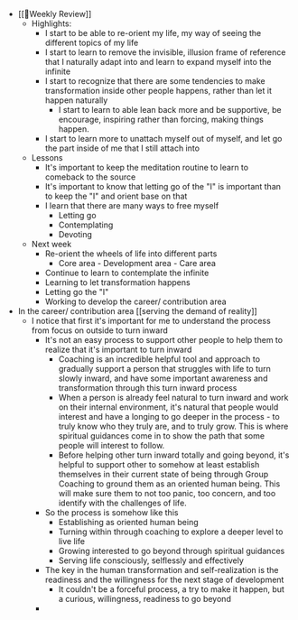 - [[📝Weekly Review]]
    - Highlights:
        - I start to be able to re-orient my life, my way of seeing the different topics of my life
        - I start to learn to remove the invisible, illusion frame of reference that I naturally adapt into and learn to expand myself into the infinite
        - I start to recognize that there are some tendencies to make transformation inside other people happens, rather than let it happen naturally
            - I start to learn to able lean back more and be supportive, be encourage, inspiring rather than forcing, making things happen.
        - I start to learn more to unattach myself out of myself, and let go the part inside of me that I still attach into
    - Lessons
        - It's important to keep the meditation routine to learn to comeback to the source
        - It's important to know that letting go of the "I" is important than to keep the "I" and orient base on that
        - I learn that there are many ways to free myself
            - Letting go 
            - Contemplating
            - Devoting
    - Next week
        - Re-orient the wheels of life into different parts
            - Core area - Development area - Care area
        - Continue to learn to contemplate the infinite
        - Learning to let transformation happens 
        - Letting go the "I"
        - Working to develop the career/ contribution area
- In the career/ contribution area [[serving the demand of reality]]
    - I notice that first it's important for me to understand the process from focus on outside to turn inward
        - It's not an easy process to support other people to help them to realize that it's important to turn inward
            - Coaching is an incredible helpful tool and approach to gradually support a person that struggles with life to turn slowly inward, and have some important awareness and transformation through this turn inward process
            - When a person is already feel natural to turn inward and work on their internal environment, it's natural that people would interest and have a longing to go deeper in the process - to truly know who they truly are, and to truly grow. This is where spiritual guidances come in to show the path that some people will interest to follow.
            - Before helping other turn inward totally and going beyond, it's helpful to support other to somehow at least establish themselves in their current state of being through Group Coaching to ground them as an oriented human being. This will make sure them to not too panic, too concern, and too identify with the challenges of life.
        - So the process is somehow like this
            - Establishing as oriented human being
            - Turning within through coaching to explore a deeper level to live life
            - Growing interested to go beyond through spiritual guidances
            - Serving life consciously, selflessly and effectively
        - The key in the human transformation and self-realization is the readiness and the willingness for the next stage of development
            - It couldn't be a forceful process, a try to make it happen, but a curious, willingness, readiness to go beyond 
        - 
